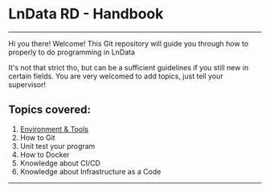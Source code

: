 # LnData RD - Handbook
---
Hi you there! Welcome!
This Git repository will guide you through how to properly to do programming in LnData

It's not that strict tho, but can be a sufficient guidelines if you still new in certain fields. You are very welcomed to add topics, just tell your supervisor!

## Topics covered:
1. [Environment & Tools]("./modules/Environment-&-Tools")
2. How to Git
3. Unit test your program
4. How to Docker
5. Knowledge about CI/CD
6. Knowledge about Infrastructure as a Code



---
